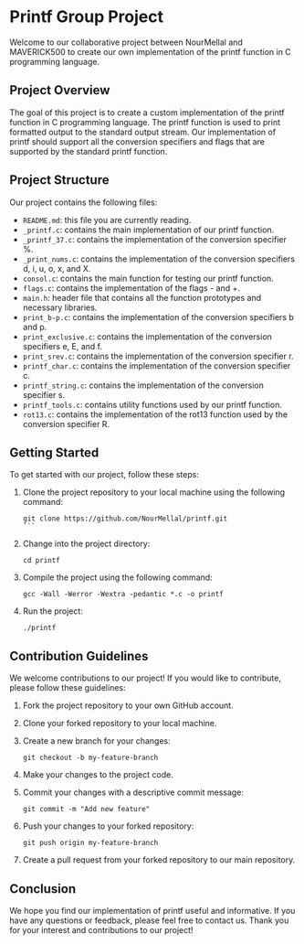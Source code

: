 # Printf Group Project

Welcome to our collaborative project between NourMellal and MAVERICK500 to create our own implementation of the printf function in C programming language.

## Project Overview

The goal of this project is to create a custom implementation of the printf function in C programming language. The printf function is used to print formatted output to the standard output stream. Our implementation of printf should support all the conversion specifiers and flags that are supported by the standard printf function.

## Project Structure

Our project contains the following files:

- `README.md`: this file you are currently reading.
- `_printf.c`: contains the main implementation of our printf function.
- `_printf_37.c`: contains the implementation of the conversion specifier %.
- `_print_nums.c`: contains the implementation of the conversion specifiers d, i, u, o, x, and X.
- `consol.c`: contains the main function for testing our printf function.
- `flags.c`: contains the implementation of the flags - and +.
- `main.h`: header file that contains all the function prototypes and necessary libraries.
- `print_b-p.c`: contains the implementation of the conversion specifiers b and p.
- `print_exclusive.c`: contains the implementation of the conversion specifiers e, E, and f.
- `print_srev.c`: contains the implementation of the conversion specifier r.
- `printf_char.c`: contains the implementation of the conversion specifier c.
- `printf_string.c`: contains the implementation of the conversion specifier s.
- `printf_tools.c`: contains utility functions used by our printf function.
- `rot13.c`: contains the implementation of the rot13 function used by the conversion specifier R.

## Getting Started

To get started with our project, follow these steps:

1. Clone the project repository to your local machine using the following command:

   `````
   git clone https://github.com/NourMellal/printf.git
   ```

2. Change into the project directory:

   ````
   cd printf
   ````

3. Compile the project using the following command:

   ````
   gcc -Wall -Werror -Wextra -pedantic *.c -o printf
   ````

4. Run the project:

   ````
   ./printf
   ````

## Contribution Guidelines

We welcome contributions to our project! If you would like to contribute, please follow these guidelines:

1. Fork the project repository to your own GitHub account.

2. Clone your forked repository to your local machine.

3. Create a new branch for your changes:

   ````
   git checkout -b my-feature-branch
   ````

4. Make your changes to the project code.

5. Commit your changes with a descriptive commit message:

   ````
   git commit -m "Add new feature"
   ````

6. Push your changes to your forked repository:

   ````
   git push origin my-feature-branch
   ````

7. Create a pull request from your forked repository to our main repository.

## Conclusion

We hope you find our implementation of printf useful and informative. If you have any questions or feedback, please feel free to contact us. Thank you for your interest and contributions to our project!
